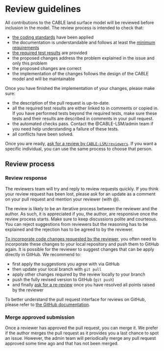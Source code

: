 # Review guidelines

All contributions to the CABLE land surface model will be reviewed before inclusion in the model. The review process is intended to check that:

- [the coding standards][coding-standards] have been applied
- the documentation is understandable and follows at least the [minimum requirements][doc-min-req]
- [the required test results][tests-req] are provided
- the proposed changes address the problem explained in the issue and only this problem
- the proposed changes are correct
- the implementation of the changes follows the design of the CABLE model and will be maintainable

Once you have finished the implementation of your changes, please make sure:

- the description of the pull request is up-to-date. 
- all the required test results are either linked to in comments or copied in. If you have performed tests beyond the required tests, make sure these tests and their results are described in comments in your pull request.
- the automated checks pass. Contact the @CABLE-LSM/admin team if you need help understanding a failure of these tests.
- all conflicts have been solved. 

Once you are ready, [ask for a review by `CABLE-LSM/reviewers`][how-ask-review]. If you want a specific individual, you can use the same process to choose that person.

## Review process

### Review response

The reviewers team will try and reply to review requests quickly. If you think your review request has been lost, please ask for an update as a comment on your pull request and mention your reviewer (with @).

The review is likely to be an iterative process between the reviewer and the author. As such, it is appreciated if you, the author, are responsive once the review process starts. Make sure to keep discussions polite and courteous. You can reject suggestions from reviewers but the reasoning has to be explained and the rejection has to be agreed to by the reviewer.

[To incorporate code changes requested by the reviewer][how-review], you often need to incorporate these changes to your local repository and push them to GitHub again. It is possible for the reviewer to suggest changes that can be apply directly in GitHub. We recommend to:

- first apply the suggestions you agree with via GitHub
- then update your local branch with `git pull`
- apply other changes required by the review locally to your branch
- push the fully revised version to GitHub (`git push`)
- and finally [ask for a re-review][how-re-review] once you have resolved all points raised by the reviewer

To better understand the pull request interface for reviews on GitHub, please refer to [the GitHub documentation][github-review].

### Merge approved submission

Once a reviewer has approved the pull request, you can merge it. We prefer if the author merges the pull request as it provides you a last chance to spot an issue. However, the admin team will periodically merge any pull request approved some time ago and that has not been merged.

[coding-standards]: ../other_resources/coding_standards.md
[doc-min-req]: ../documentation_guidelines/index.md
[tests-req]: testing.md
[how-ask-review]: resources/how_to.md#ask-a-review
[how-checks]: resources/how_to.md#
[how-review]: resources/how_to.md#understand-a-review
[how-re-review]: resources/how_to.md#request-a-re-review
[github-review]: https://docs.github.com/en/pull-requests/collaborating-with-pull-requests/reviewing-changes-in-pull-requests
